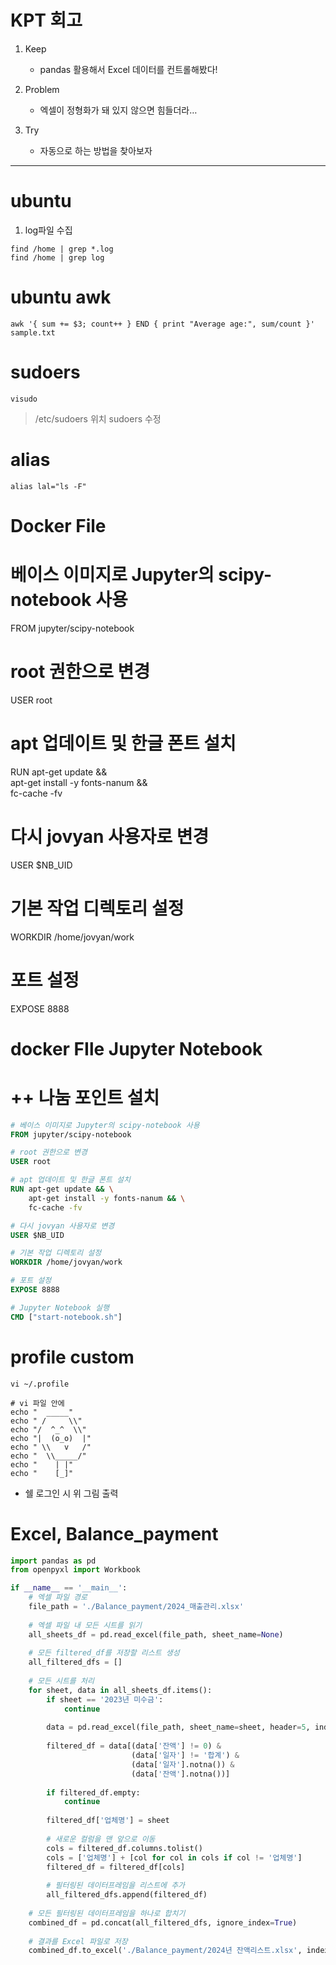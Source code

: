 # KPT 회고
1. Keep
   - pandas 활용해서 Excel 데이터를 컨트롤해봤다!

2. Problem
   - 엑셀이 정형화가 돼 있지 않으면 힘들더라…

3. Try
   - 자동으로 하는 방법을 찾아보자

---
# ubuntu
1. log파일 수집
```shell
find /home | grep *.log
find /home | grep log
```

# ubuntu awk
```shell
awk '{ sum += $3; count++ } END { print "Average age:", sum/count }' sample.txt
```

# sudoers
```shell
visudo
```
> /etc/sudoers 위치 sudoers 수정

# alias
```shell
alias lal="ls -F"
```

# Docker File
# 베이스 이미지로 Jupyter의 scipy-notebook 사용
FROM jupyter/scipy-notebook

# root 권한으로 변경
USER root

# apt 업데이트 및 한글 폰트 설치
RUN apt-get update && \
    apt-get install -y fonts-nanum && \
    fc-cache -fv

# 다시 jovyan 사용자로 변경
USER $NB_UID

# 기본 작업 디렉토리 설정
WORKDIR /home/jovyan/work

# 포트 설정
EXPOSE 8888

# docker FIle Jupyter Notebook
#  ++ 나눔 포인트 설치

```dockerfile
# 베이스 이미지로 Jupyter의 scipy-notebook 사용
FROM jupyter/scipy-notebook

# root 권한으로 변경
USER root

# apt 업데이트 및 한글 폰트 설치
RUN apt-get update && \
    apt-get install -y fonts-nanum && \
    fc-cache -fv

# 다시 jovyan 사용자로 변경
USER $NB_UID

# 기본 작업 디렉토리 설정
WORKDIR /home/jovyan/work

# 포트 설정
EXPOSE 8888

# Jupyter Notebook 실행
CMD ["start-notebook.sh"]
```

# profile custom

```shell
vi ~/.profile

# vi 파일 안에
echo "  _____"
echo " /     \\"
echo "/  ^_^  \\"
echo "|  (o_o)  |"
echo " \\   v   /"
echo "  \\_____/"
echo "    | |"
echo "    [_]"
```
- 쉘 로그인 시 위 그림 출력

# Excel, Balance_payment

```python
import pandas as pd
from openpyxl import Workbook

if __name__ == '__main__':
    # 엑셀 파일 경로
    file_path = './Balance_payment/2024_매출관리.xlsx'
    
    # 엑셀 파일 내 모든 시트를 읽기
    all_sheets_df = pd.read_excel(file_path, sheet_name=None)
    
    # 모든 filtered_df를 저장할 리스트 생성
    all_filtered_dfs = []
    
    # 모든 시트를 처리
    for sheet, data in all_sheets_df.items():
        if sheet == '2023년 미수금':
            continue
        
        data = pd.read_excel(file_path, sheet_name=sheet, header=5, index_col=None)
        
        filtered_df = data[(data['잔액'] != 0) & 
                           (data['일자'] != '합계') & 
                           (data['일자'].notna()) & 
                           (data['잔액'].notna())]
        
        if filtered_df.empty:
            continue
        
        filtered_df['업체명'] = sheet
        
        # 새로운 컬럼을 맨 앞으로 이동
        cols = filtered_df.columns.tolist()
        cols = ['업체명'] + [col for col in cols if col != '업체명']
        filtered_df = filtered_df[cols]
        
        # 필터링된 데이터프레임을 리스트에 추가
        all_filtered_dfs.append(filtered_df)
    
    # 모든 필터링된 데이터프레임을 하나로 합치기
    combined_df = pd.concat(all_filtered_dfs, ignore_index=True)
    
    # 결과를 Excel 파일로 저장
    combined_df.to_excel('./Balance_payment/2024년 잔액리스트.xlsx', index=False)
```

